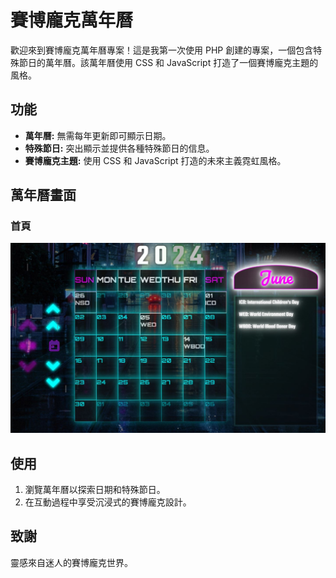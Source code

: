 # 賽博龐克萬年曆

歡迎來到賽博龐克萬年曆專案！這是我第一次使用 PHP 創建的專案，一個包含特殊節日的萬年曆。該萬年曆使用 CSS 和 JavaScript 打造了一個賽博龐克主題的風格。

## 功能

- **萬年曆:** 無需每年更新即可顯示日期。
- **特殊節日:** 突出顯示並提供各種特殊節日的信息。
- **賽博龐克主題:** 使用 CSS 和 JavaScript 打造的未來主義霓虹風格。

## 萬年曆畫面

### 首頁
![萬年曆](./img/Calendar.JPG)



## 使用
1. 瀏覽萬年曆以探索日期和特殊節日。
2. 在互動過程中享受沉浸式的賽博龐克設計。


## 致謝
靈感來自迷人的賽博龐克世界。
